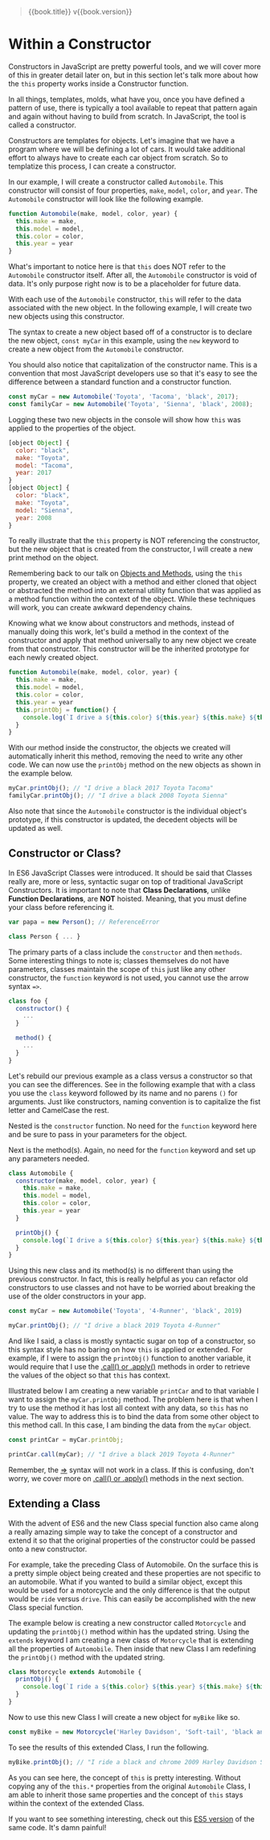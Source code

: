 > {{book.title}} v{{book.version}}

# Within a Constructor

Constructors in JavaScript are pretty powerful tools, and we will cover more of this in greater detail later on, but in this section let's talk more about how the `this` property works inside a Constructor function.

In all things, templates, molds, what have you, once you have defined a pattern of use, there is typically a tool available to repeat that pattern again and again without having to build from scratch. In JavaScript, the tool is called a constructor.

Constructors are templates for objects. Let's imagine that we have a program where we will be defining a lot of cars. It would take additional effort to always have to create each car object from scratch. So to templatize this process, I can create a constructor.

In our example, I will create a constructor called `Automobile`. This constructor will consist of four properties,  `make`, `model`, `color`, and `year`. The `Automobile` constructor will look like the following example.

```js
function Automobile(make, model, color, year) {
  this.make = make,
  this.model = model,
  this.color = color,
  this.year = year
}
```

What's important to notice here is that `this` does NOT refer to the `Automobile` constructor itself. After all, the `Automobile` constructor is void of data. It's only purpose right now is to be a placeholder for future data.

With each use of the `Automobile` constructor,  `this` will refer to the data associated with the new object. In the following example, I will create two new objects using this constructor.

The syntax to create a new object based off of a constructor is to declare the new object, `const myCar` in this example, using the `new` keyword to create a new object from the `Automobile` constructor.

You should also notice that capitalization of the constructor name. This is a convention that most JavaScript developers use so that it's easy to see the difference between a standard function and a constructor function.

```js
const myCar = new Automobile('Toyota', 'Tacoma', 'black', 2017);
const familyCar = new Automobile('Toyota', 'Sienna', 'black', 2008);
```

Logging these two new objects in the console will show how `this` was applied to the properties of the object.

```js
[object Object] {
  color: "black",
  make: "Toyota",
  model: "Tacoma",
  year: 2017
}
[object Object] {
  color: "black",
  make: "Toyota",
  model: "Sienna",
  year: 2008
}
```

To really illustrate that the `this` property is NOT referencing the constructor, but the new object that is created from the constructor, I will create a new print method on the object.

Remembering back to our talk on [Objects and Methods](/objectsMethods.md), using the `this` property, we created an object with a method and either cloned that object or abstracted the method into an external utility function that was applied as a method function within the context of the object. While these techniques will work, you can create awkward dependency chains.

Knowing what we know about constructors and methods, instead of manually doing this work, let's build a method in the context of the constructor and apply that method universally to any new object we create from that constructor. This constructor will be the inherited prototype for each newly created object.

```js
function Automobile(make, model, color, year) {
  this.make = make,
  this.model = model,
  this.color = color,
  this.year = year
  this.printObj = function() {
    console.log(`I drive a ${this.color} ${this.year} ${this.make} ${this.model}`)
  }
}
```

With our method inside the constructor, the objects we created will automatically inherit this method, removing the need to write any other code. We can now use the `printObj` method on the new objects as shown in the example below.

```js
myCar.printObj(); // "I drive a black 2017 Toyota Tacoma"
familyCar.printObj(); // "I drive a black 2008 Toyota Sienna"
```

Also note that since the `Automobile` constructor is the individual object's prototype, if this constructor is updated, the decedent objects will be updated as well.

## Constructor or Class?

In ES6 JavaScript Classes were introduced. It should be said that Classes really are, more or less, syntactic sugar on top of traditional JavaScript Constructors. It is important to note that **Class Declarations**, unlike **Function Declarations**, are **NOT** hoisted. Meaning, that you must define your class before referencing it.

```js
var papa = new Person(); // ReferenceError

class Person { ... }
```

The primary parts of a class include the `constructor` and then `methods`. Some interesting things to note is; classes themselves do not have parameters, classes maintain the scope of `this` just like any other constructor, the `function` keyword is not used, you cannot use the arrow syntax `=>`.

```js
class foo {
  constructor() {
    ...
  }

  method() {
    ...
  }
}
```

Let's rebuild our previous example as a class versus a constructor so that you can see the differences. See in the following example that with a class you use the `class` keyword followed by its name and no parens `()` for arguments. Just like constructors, naming convention is to capitalize the fist letter and CamelCase the rest.

Nested is the `constructor` function. No need for the `function` keyword here and be sure to pass in your parameters for the object.

Next is the method(s). Again, no need for the `function` keyword and set up any parameters needed.

```js
class Automobile {
  constructor(make, model, color, year) {
    this.make = make,
    this.model = model,
    this.color = color,
    this.year = year
  }

  printObj() {
    console.log(`I drive a ${this.color} ${this.year} ${this.make} ${this.model}`)
  }
}
```

Using this new class and its method(s) is no different than using the previous constructor. In fact, this is really helpful as you can refactor old constructors to use classes and not have to be worried about breaking the use of the older constructors in your app.

```js
const myCar = new Automobile('Toyota', '4-Runner', 'black', 2019)

myCar.printObj(); // "I drive a black 2019 Toyota 4-Runner"
```

And like I said, a class is mostly syntactic sugar on top of a constructor, so this syntax style has no baring on how `this` is applied or extended. For example, if I were to assign the `printObj()` function to another variable, it would require that I use the [.call() or .apply()](/callApply.md) methods in order to retrieve the values of the object so that `this` has context.

Illustrated below I am creating a new variable `printCar` and to that variable I want to assign the `myCar.printObj` method. The problem here is that when I try to use the method it has lost all context with any data, so `this` has no value. The way to address this is to bind the data from some other object to this method call. In this case, I am binding the data from the `myCar` object.

```js
const printCar = myCar.printObj;

printCar.call(myCar); // "I drive a black 2019 Toyota 4-Runner"
```

Remember, the [=>](arrowFunctions.md) syntax will not work in a class. If this is confusing, don't worry, we cover more on [.call() or .apply()](/callApply.md) methods in the next section.

## Extending a Class

With the advent of ES6 and the new Class special function also came along a really amazing simple way to take the concept of a constructor and extend it so that the original properties of the constructor could be passed onto a new constructor.

For example, take the preceding Class of Automobile. On the surface this is a pretty simple object being created and these properties are not specific to an automobile. What if you wanted to build a similar object, except this would be used for a motorcycle and the only difference is that the output would be `ride` versus `drive`. This can easily be accomplished with the new Class special function.

The example below is creating a new constructor called `Motorcycle` and updating the `printObj()` method within has the updated string. Using the `extends` keyword I am creating a new class of `Motorcycle` that is extending all the properties of `Automobile`. Then inside that new Class I am redefining the `printObj()` method with the updated string.

```js
class Motorcycle extends Automobile {
  printObj() {
    console.log(`I ride a ${this.color} ${this.year} ${this.make} ${this.model}`)
  }
}
```

Now to use this new Class I will create a new object for `myBike` like so.

```js
const myBike = new Motorcycle('Harley Davidson', 'Soft-tail', 'black and chrome', 2009)
```

To see the results of this extended Class, I run the following.

```js
myBike.printObj(); // "I ride a black and chrome 2009 Harley Davidson Soft-tail"
```

As you can see here, the concept of `this` is pretty interesting. Without copying any of the `this.*` properties from the original `Automobile` Class, I am able to inherit those same properties and the concept of `this` stays within the context of the extended Class.

If you want to see something interesting, check out this [ES5 version](https://babeljs.io/repl#?babili=false&browsers=&build=&builtIns=false&spec=false&loose=false&code_lz=MYGwhgzhAECCCuAXA9gW2QIwJYgKbQG8AoaaYZAOwkQCd5gUaAKVMAa1wBpp0ATXEN3IhkNbgE9cYGgEpCJUtEQALLBAB0rDtAC8PdlwWkVazcn4hdPcwM5GlqjcNFXnY-yY2TpV7zQUAvkQKAA40WBSIAPIYAFZMcsSKZJQQyHjqIgDmTAAGAJLQvOEAbvhg0AAkBJ7qbgFVNY7qfg3VtVq4bU2mfAIBuTKBREFEoJAwALLIjMDioPi4AB6IuBS8MAgo6Nh48qRhEdFxCfuK5FTpuJnIOQXQ4fzQFe3N9Y21rR_Nnd0dNiABkNSEFRhdqDxxABhHx6Ci4ADucCQaEwOFwTAA5AAVZDiGZgTHcTEAFgAtAAleAUeE0InQTEYcDANj0gBMAAYAIwATiG4MQkIAQlhtHDEdBprN5ngsQAJaR4cTQAAiYBKWA2lHpmIAysgAGaIMmIMA4HVMsAs57rMjKGhoXDsjkcvnBVDQ6TqQ6RGLxGQAbmgAHpg9AAESFYpYMrPaCW62c3nQXH403QclUmm4GjhogekUcb3hX0nQNAA&debug=false&forceAllTransforms=false&shippedProposals=false&circleciRepo=&evaluate=false&fileSize=false&sourceType=module&lineWrap=true&presets=es2015%2Creact%2Cstage-2&prettier=false&targets=&version=6.26.0&envVersion=) of the same code. It's damn painful!
